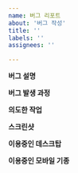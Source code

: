 ```yaml
---
name: 버그 리포트
about: '버그 작성'
title: ''
labels: ''
assignees: ''

---
```


**버그 설명**


**버그 발생 과정**


**의도한 작업**


**스크린샷**


**이용중인 데스크탑**


**이용중인 모바일 기종**
